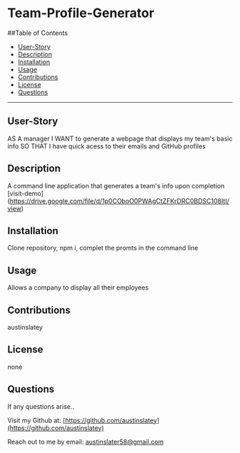 # Team-Profile-Generator


  ##Table of Contents

  * [User-Story](#user-story)
  * [Description](#description)
  * [Installation](#installation)
  * [Usage](#usage)
  * [Contributions](#contributions)
  * [License](#license)
  * [Questions](#questions)

 
  


  ---

  ## User-Story
  AS A manager I WANT to generate a webpage that displays my team's basic info SO THAT I have quick acess to their emails and GitHub profiles

  ## Description
  A command line application that generates a team's info upon completion
  [visit-demo] (https://drive.google.com/file/d/1p0COboO0PWAgCtZFKrDRC0BDSC108ItI/view)

  ## Installation
  Clone repository, npm i, complet the promts in the command line

  ## Usage
  Allows a company to display all their employees

  ## Contributions
  austinslatey


  ## License 
  none
  

  ## Questions

  If any questions arise..

  Visit my Github at: [https://github.com/austinslatey](https://github.com/austinslatey)

  Reach out to me by email: austinslater58@gmail.com